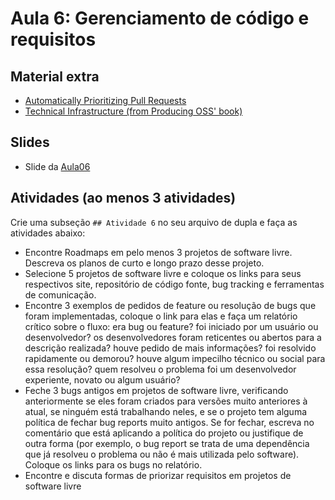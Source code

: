 # Aula 6: Gerenciamento de código e requisitos

## Material extra

- [Automatically Prioritizing Pull Requests](http://www.gousios.gr/pub/prioritizer.pdf)
- [Technical Infrastructure (from Producing OSS' book)](https://producingoss.com/en/technical-infrastructure.html)

## Slides

- Slide da [Aula06](https://docs.google.com/presentation/d/1VWYG6E8XydBF8QKEKrrfhVWnQ4kmueGaWk5UgsxrKPg/edit?usp=sharing)

## Atividades (ao menos 3 atividades)

Crie uma subseção `## Atividade 6` no seu arquivo de dupla e faça as atividades abaixo:

- Encontre Roadmaps em pelo menos 3 projetos de software livre. Descreva os planos de curto e longo prazo desse projeto.
- Selecione 5 projetos de software livre e coloque os links para seus respectivos site, repositório de código fonte, bug tracking e ferramentas de comunicação.
- Encontre 3 exemplos de pedidos de feature ou resolução de bugs que foram implementadas, coloque o link para elas e faça um relatório crítico sobre o fluxo: era bug ou feature? foi iniciado por um usuário ou desenvolvedor? os desenvolvedores foram reticentes ou abertos para a descrição realizada? houve pedido de mais informações? foi resolvido rapidamente ou demorou? houve algum impecilho técnico ou social para essa resolução? quem resolveu o problema foi um desenvolvedor experiente, novato ou algum usuário?
- Feche 3 bugs antigos em projetos de software livre, verificando anteriormente se eles foram criados para versões muito anteriores à atual, se ninguém está trabalhando neles, e se o projeto tem alguma política de fechar bug reports muito antigos. Se for fechar, escreva no comentário que está aplicando a política do projeto ou justifique de outra forma (por exemplo, o bug report se trata de uma dependência que já resolveu o problema ou não é mais utilizada pelo software). Coloque os links para os bugs no relatório.
- Encontre e discuta formas de priorizar requisitos em projetos de software livre
